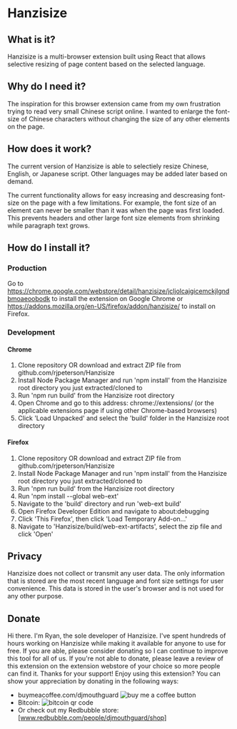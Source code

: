 # Hanzisize

## What is it?
Hanzisize is a multi-browser extension built using React that allows selective resizing of page content based on the selected language.

## Why do I need it?
The inspiration for this browser extension came from my own frustration trying to read very small Chinese script online. I wanted to enlarge the font-size of Chinese characters without changing the size of any other elements on the page.

## How does it work?
The current version of Hanzisize is able to selectiely resize Chinese, English, or Japanese script. Other languages may be added later based on demand.

The current functionality allows for easy increasing and descreasing font-size on the page with a few limitations.
For example, the font size of an element can never be smaller than it was when the page was first loaded. This prevents headers and other large font size elements from shrinking while paragraph text grows.

## How do I install it?

### Production
Go to https://chrome.google.com/webstore/detail/hanzisize/jcljolcajgicemckjlgndbmoaeoobodk to install the extension on Google Chrome or https://addons.mozilla.org/en-US/firefox/addon/hanzisize/ to install on Firefox.

### Development
#### Chrome
1. Clone repository OR download and extract ZIP file from github.com/rjpeterson/Hanzisize
2. Install Node Package Manager and run 'npm install' from the Hanzisize root directory you just extracted/cloned to
3. Run 'npm run build' from the Hanzisize root directory
4. Open Chrome and go to this address: chrome://extensions/ (or the applicable extensions page if using other Chrome-based browsers)
5. Click 'Load Unpacked' and select the 'build' folder in the Hanzisize root directory

#### Firefox
1. Clone repository OR download and extract ZIP file from github.com/rjpeterson/Hanzisize
2. Install Node Package Manager and run 'npm install' from the Hanzisize root directory you just extracted/cloned to
3. Run 'npm run build' from the Hanzisize root directory
4. Run 'npm install --global web-ext'
5. Navigate to the 'build' directory and run 'web-ext build'
6. Open Firefox Developer Edition and navigate to about:debugging
7. Click 'This Firefox', then click 'Load Temporary Add-on...'
8. Navigate to 'Hanzisize/build/web-ext-artifacts', select the zip file and click 'Open'


## Privacy
Hanzisize does not collect or transmit any user data. The only information that is stored are the most recent language and font size settings for user convenience. This data is stored in the user's browser and is not used for any other purpose.

## Donate
Hi there. I'm Ryan, the sole developer of Hanzisize. I've spent hundreds of hours working on Hanzisize while making it available for anyone to use for free. If you are able, please consider donating so I can continue to improve this tool for all of us. If you're not able to donate, please leave a review of this extension on the extension webstore of your choice so more people can find it. Thanks for your support!
Enjoy using this extension? You can show your appreciation by donating in the following ways:
* buymeacoffee.com/djmouthguard ![buy me a coffee button](src/images/bmc-new-btn-logo)
* Bitcoin: ![bitcoin qr code](src/images/btcdonation.jpg)
* Or check out my Redbubble store: [www.redbubble.com/people/djmouthguard/shop]
